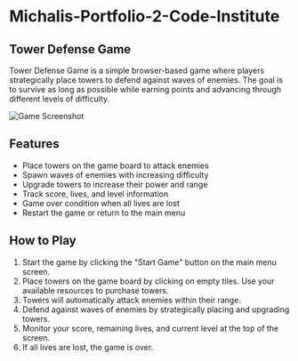 # Michalis-Portfolio-2-Code-Institute

## Tower Defense Game

Tower Defense Game is a simple browser-based game where players strategically place towers to defend against waves of enemies. The goal is to survive as long as possible while earning points and advancing through different levels of difficulty.

![Game Screenshot](screenshot.png)

## Features

- Place towers on the game board to attack enemies
- Spawn waves of enemies with increasing difficulty
- Upgrade towers to increase their power and range
- Track score, lives, and level information
- Game over condition when all lives are lost
- Restart the game or return to the main menu

## How to Play

1. Start the game by clicking the "Start Game" button on the main menu screen.
2. Place towers on the game board by clicking on empty tiles. Use your available resources to purchase towers.
3. Towers will automatically attack enemies within their range.
4. Defend against waves of enemies by strategically placing and upgrading towers.
5. Monitor your score, remaining lives, and current level at the top of the screen.
6. If all lives are lost, the game is over.
